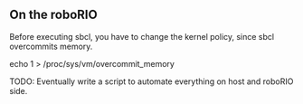## On the roboRIO

Before executing sbcl, you have to change the kernel policy, since sbcl overcommits memory.

echo 1 > /proc/sys/vm/overcommit_memory

TODO: Eventually write a script to automate everything on host and roboRIO side.